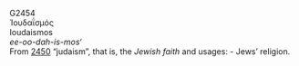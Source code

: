 <body>
  <p>G2454<br>  Ἰουδαΐσμός  <br> Ioudaismos  <br><i>ee-oo-dah-is-mos‘ </i><br>From <a href="g2450.htm">2450</a>  “judaism”, that is, the <i>Jewish</i> <i>faith</i> and usages: - Jews’ religion.<br></p>
 </body>